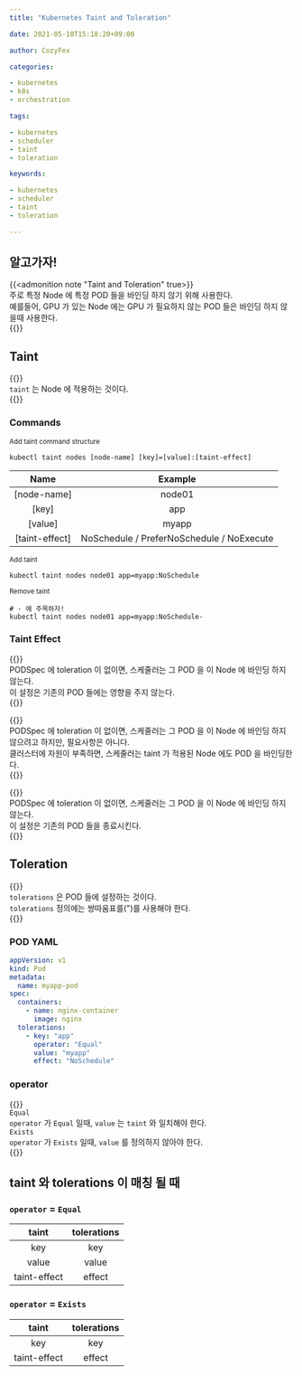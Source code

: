 ```yaml
---
title: "Kubernetes Taint and Toleration"

date: 2021-05-10T15:18:20+09:00

author: CozyFex

categories:

- kubernetes
- k8s
- orchestration

tags:

- kubernetes
- scheduler
- taint
- toleration

keywords:

- kubernetes
- scheduler
- taint
- toleration

---
```


## 알고가자!

{{<admonition note "Taint and Toleration" true>}}  
주로 특정 Node 에 특정 POD 들을 바인딩 하지 않기 위해 사용한다.  
예를들어, GPU 가 있는 Node 에는 GPU 가 필요하지 않는 POD 들은 바인딩 하지 않을때 사용한다.  
{{</admonition>}}

## Taint

{{<admonition note taint true>}}  
`taint` 는 Node 에 적용하는 것이다.  
{{</admonition>}}

### Commands

<sub>Add taint command structure</sub>

```shell
kubectl taint nodes [node-name] [key]=[value]:[taint-effect]
```

| Name | Example |  
|:-:|:-:|  
| [node-name] | node01 |  
| [key] | app |  
| [value] | myapp |  
| [taint-effect] | NoSchedule / PreferNoSchedule / NoExecute |

<sub>Add taint</sub>

```shell
kubectl taint nodes node01 app=myapp:NoSchedule
```

<sub>Remove taint</sub>

```shell
# - 에 주목하자!
kubectl taint nodes node01 app=myapp:NoSchedule-
```

### Taint Effect

{{<admonition note NoSchedule true>}}  
PODSpec 에 toleration 이 없이면, 스케줄러는 그 POD 을 이 Node 에 바인딩 하지 않는다.  
이 설정은 기존의 POD 들에는 영향을 주지 않는다.  
{{</admonition>}}

{{<admonition note PreferNoSchedule true>}}  
PODSpec 에 toleration 이 없이면, 스케줄러는 그 POD 을 이 Node 에 바인딩 하지 않으려고 하지만, 필요사항은 아니다.  
클러스터에 자원이 부족하면, 스케줄러는 taint 가 적용된 Node 에도 POD 을 바인딩한다.  
{{</admonition>}}

{{<admonition note NoExecute true>}}  
PODSpec 에 toleration 이 없이면, 스케줄러는 그 POD 을 이 Node 에 바인딩 하지 않는다.  
이 설정은 기존의 POD 들을 종료시킨다.  
{{</admonition>}}

## Toleration

{{<admonition note tolerations true>}}  
`tolerations` 은 POD 들에 설정하는 것이다.  
`tolerations` 정의에는 쌍따움표를(")를 사용해야 한다.  
{{</admonition>}}

### POD YAML

```yaml
appVersion: v1
kind: Pod
metadata:
  name: myapp-pod
spec:
  containers:
    - name: nginx-container
      image: nginx
  tolerations:
    - key: "app"
      operator: "Equal"
      value: "myapp"
      effect: "NoSchedule"
```

### operator

{{<admonition note operator true>}}  
`Equal`  
`operator` 가 `Equal` 일때, `value` 는 `taint` 와 일치해야 한다.  
`Exists`  
`operator` 가 `Exists` 일때, `value` 를 정의하지 않아야 한다.  
{{</admonition>}}

## taint 와 tolerations 이 매칭 될 때 

### `operator` = `Equal`

| taint | tolerations |  
|:-:|:-:|  
| key | key |  
| value | value |  
| taint-effect | effect |

### `operator` = `Exists`

| taint | tolerations |  
|:-:|:-:|  
| key | key |  
| taint-effect | effect |
